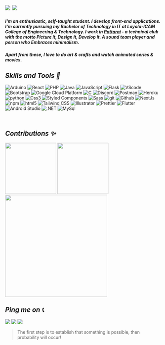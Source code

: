 <h1>
  <span>
      <img src="https://readme-typing-svg.herokuapp.com?color=00E1F7FF&size=26&lines=Hello+World!;My+name+is+Raksha.;Welcome+to+my+profile!">
  </span>
  <span>
      <img src="https://media3.giphy.com/media/zhrlcZJsvQWDm/giphy.gif?cid=ecf05e47ye9xswmvcut23db2p22jrt4owt33g3w1klz19qck&rid=giphy.gif&ct=s">
  </span>
</h1>

##### I'm an enthusiastic, self-taught student. I develop front-end applications. I'm currently pursuing my Bachelor of Technology in IT at Loyola-ICAM College of Engineering & Technology. I work in [Pattarai](http://pattarai.in "www.pattarai.in") - a technical club with the motto Picture it, Design it, Develop it. A sound team player and person who Embraces minimalism. 
##### Apart from these, I love to do art & crafts and watch animated series & movies.

## *Skills and Tools 🦾*
<p>
  <img alt="Arduino" src="https://img.shields.io/badge/-Arduino-00979D?style=flat-square&logo=arduino&logoColor=white" />
  <img alt="React" src="https://img.shields.io/badge/-React-45b8d8?style=flat-square&logo=react&logoColor=white" />
  <img alt="PHP" src="https://img.shields.io/badge/-PHP-46a2f1?style=flat-square&logo=PHP&logoColor=white" />
  <img alt="Java" src="https://img.shields.io/badge/-Java-2088FF?style=flat-square&logo=Java&logoColor=white" />
  <img alt="JavaScript" src="https://img.shields.io/badge/-JavaScript-007ACC?style=flat-square&logo=javascript&logoColor=white" />
  <img alt="Flask" src="https://img.shields.io/badge/-Flask-1a73e8?style=flat-square&logo=Flask&logoColor=white" /> 
  <img alt="VScode" src="https://img.shields.io/badge/-VSCode-3061FA?style=flat-square&logo=visual-studio-code&logoColor=white" /> 
  <img alt="Bootstrap" src="https://img.shields.io/badge/-Bootstrap-7952B3?style=flat-square&logo=bootstrap&logoColor=white" /> 
  <img alt="Google Cloud Platform" src="https://img.shields.io/badge/-Google_Cloud_Platform-8F62FF?style=flat-square&logo=google-cloud&logoColor=white" />
  <img alt="C" src="https://img.shields.io/badge/-C-5849BE?style=flat-square&logo=C&logoColor=white" />
  <img alt="Discord" src="https://img.shields.io/badge/-Discord-5865F2?style=flat-square&logo=discord&logoColor=white" />
  <img alt="Postman" src="https://img.shields.io/badge/-Postman-311C87?style=flat-square&logo=postman&logoColor=white" />
  <img alt="Heroku" src="https://img.shields.io/badge/-Heroku-430098?style=flat-square&logo=heroku&logoColor=white" />
  <img alt="python" src="https://img.shields.io/badge/-Python-E10098?style=flat-square&logo=python&logoColor=white" />
  <img alt="Css3" src="https://img.shields.io/badge/-Css3-FE49DD?style=flat-square&logo=CSS3&logoColor=white" />
  <img alt="Styled Components" src="https://img.shields.io/badge/-Styled_Components-FF4785?style=flat-square&logo=styled-components&logoColor=white" />
  <img alt="Sass" src="https://img.shields.io/badge/-Sass-FF6ABB?style=flat-square&logo=sass&logoColor=white" />
  <img alt="git" src="https://img.shields.io/badge/-Git-FF5F99?style=flat-square&logo=git&logoColor=white" />
  <img alt="Github" src="https://img.shields.io/badge/-Github-DD0031?style=flat-square&logo=github&logoColor=white" />
  <img alt="NextJs" src="https://img.shields.io/badge/-NextJs-ea2845?style=flat-square&logo=next-dot-js&logoColor=white" />
  <img alt="npm" src="https://img.shields.io/badge/-NPM-CB3837?style=flat-square&logo=npm&logoColor=white" />
  <img alt="html5" src="https://img.shields.io/badge/-HTML5-E34F26?style=flat-square&logo=html5&logoColor=white" />
  <img alt="Tailwind CSS" src="https://img.shields.io/badge/-Tailwind_CSS-FB542B?style=flat-square&logo=Tailwind-CSS&logoColor=white" />
  <img alt="Illustrator" src="https://img.shields.io/badge/-Illustrator-EC4A3F?style=flat-square&logo=Adobe-Illustrator&logoColor=white" />
  <img alt="Prettier" src="https://img.shields.io/badge/-Prettier-F9A03C?style=flat-square&logo=prettier&logoColor=white" />
  <img alt="Flutter" src="https://img.shields.io/badge/-Flutter-00B67A?style=flat-square&logo=flutter&logoColor=white" />
  <img alt="Android Studio" src="https://img.shields.io/badge/-Android%20Studio-33DC84?style=flat-square&logo=android-studio&logoColor=white" />
  <img alt=".NET" src="https://img.shields.io/badge/-.Net-02B81B?style=flat-square&logo=dot-net&logoColor=white" />
  <img alt="MySql" src="https://img.shields.io/badge/-MySql-13aa52?style=flat-square&logo=mysql&logoColor=white" /> 
</p>
<br>

## *Contributions ✨*
<p align="left">
    <img src="https://github-readme-stats.vercel.app/api?username=Raksha001&show_icons=true&title_color=018596&icon_color=00E1F7FF&bg_color=0d1117&text_color=FFF&border_color=444" height="165">
    <img src="http://github-readme-streak-stats.herokuapp.com?user=Raksha001&theme=blux&&background=0d1117&border=444" height="165">
    <img src="https://activity-graph.herokuapp.com/graph?username=Raksha001&bg_color=0d1117&color=018596&line=28ecfa&point=ffffff&area=true&border=444" height="330">
</p>
  
## *Ping me on 📞* 
<p>
  <a href="https://mailto:vgraksha26@gmail.com"><img src="https://img.shields.io/badge/e‑mail-D14836.svg?style=for-the-badge&logo=GMail&logoColor=white" /></a>
  <a href="https://www.instagram.com/_.r_a_k_s_h_a._/"><img src="https://img.shields.io/badge/instagram-E4405F.svg?style=for-the-badge&logo=instagram&logoColor=white" /></a>
  <a href="https://www.linkedin.com/in/raksha001/"><img src="https://img.shields.io/badge/linkedin-1DA1F2.svg?style=for-the-badge&logo=linkedin&logoColor=white" /></a>
</p>

> The first step is to establish that something is possible, then probability will occur!
